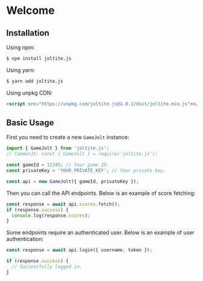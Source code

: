 # Welcome

## Installation

Using npm:

```bash
$ npm install joltite.js
```

Using yarn:

```bash
$ yarn add joltite.js
```

Using unpkg CDN:

```html
<script src="https://unpkg.com/joltite.js@1.0.1/dist/joltite.min.js"></script>
```

## Basic Usage

First you need to create a new `GameJolt` instance:

```js
import { GameJolt } from 'joltite.js';
// CommonJS: const { GameJolt } = require('joltite.js');

const gameId = 12345; // Your game ID.
const privateKey = 'YOUR_PRIVATE_KEY'; // Your private key.

const api = new GameJolt({ gameId, privateKey });
```

Then you can call the API endpoints. Below is an example of score fetching:

```js
const response = await api.scores.fetch();
if (response.success) {
  console.log(response.scores);
}
```

Some endpoints require an authenticated user. Below is an example of user authentication:

```js
const response = await api.login({ username, token });

if (response.success) {
  // Successfully logged in.
}
```
